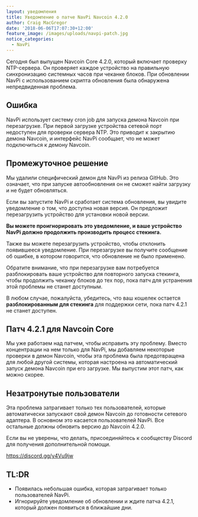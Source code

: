 ```yaml
---
layout: уведомления
title: Уведомление о патче NavPi Navcoin 4.2.0
author: Craig MacGregor
date: '2018-06-06T17:07:30+12:00'
feature_image: /images/uploads/navpi-patch.jpg
notice_categories:
  - NavPi
---
```

Сегодня был выпущен Navcoin Core 4.2.0, который включает проверку NTP-сервера. Он проверяет каждое устройство на правильную синхронизацию системных часов при чеканке блоков. При обновлении NavPi с использованием скрипта обновления была обнаружена непредвиденная проблема.
<!--more-->

## Ошибка

NavPi использует систему cron job для запуска демона Navcoin при перезагрузке. При первой загрузке устройства сетевой порт недоступен для проверки сервера NTP. Это приводит к закрытию демона Navcoin, и интерфейс NavPi сообщает, что не может подключиться к демону Navcoin.

## Промежуточное решение

Мы удалили специфический демон для NavPi из релиза GitHub. Это означает, что при запуске автообновления он не сможет найти загрузку и не будет обновляться.

Если вы запустите NavPi и сработает система обновления, вы увидите уведомление о том, что доступна новая версия. Он предложит перезагрузить устройство для установки новой версии.

**Вы можете проигнорировать это уведомление, и ваше устройство NavPi должно продолжить производить процесс стекинга.**

Также вы можете перезагрузить устройство, чтобы отклонить появившееся уведомление. При перезагрузке вы получите сообщение об ошибке, в котором говорится, что обновление не было применено.

Обратите внимание, что при перезагрузке вам потребуется разблокировать ваше устройство для повторного запуска стекинга, чтобы продолжить чеканку блоков до тех пор, пока патч для устранения этой проблемы не станет доступным.

В любом случае, пожалуйста, убедитесь, что ваш кошелек остается **разблокированным для стекинга** для поддержки сети, пока патч 4.2.1 не станет доступен.

## Патч 4.2.1 для Navcoin Core

Мы уже работаем над патчем, чтобы исправить эту проблему. Вместо концентрации на нем только для NavPi, мы добавляем некоторые проверки в демон Navcoin, чтобы эта проблема была предотвращена для любой другой системы, которая настроена на автоматический запуск демона Navcoin при его загрузке. Мы выпустим этот патч, как можно скорее.

## Незатронутые пользователи

Эта проблема затрагивает только тех пользователей, которые автоматически запускают свой демон Navcoin до готовности сетевого адаптера. В основном это касается пользователей NavPi. Все остальные должны обновить версию до Navcoin 4.2.0.

Если вы не уверены, что делать, присоединяйтесь к сообществу Discord для получения дополнительной помощи.

<https://discord.gg/y4Vu9jw>

## TL:DR
+ Появилась небольшая ошибка, которая затрагивает только пользователей NavPi.
+ Игнорируйте уведомление об обновлении и ждите патча 4.2.1, который должен появиться в ближайшие дни.
